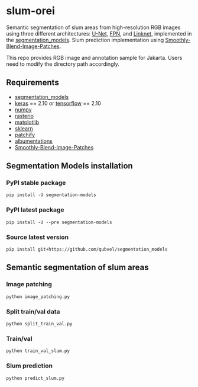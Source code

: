 # slum-orei
Semantic segmentation of slum areas from high-resolution RGB images using three different architectures: [U-Net](https://arxiv.org/abs/1505.04597), [FPN](https://arxiv.org/abs/1612.03144), and [Linknet](https://arxiv.org/abs/1707.03718), implemented in the [segmentation_models](https://github.com/qubvel/segmentation_models). Slum prediction implementation using [Smoothly-Blend-Image-Patches](https://github.com/Vooban/Smoothly-Blend-Image-Patches).

This repo provides RGB image and annotation sample for Jakarta. Users need to modify the directory path accordingly.

## Requirements
- [segmentation_models](https://github.com/qubvel/segmentation_models)
- [keras](https://keras.io/) == 2.10 or [tensorflow](https://www.tensorflow.org/) == 2.10
- [numpy](https://numpy.org/)
- [rasterio](https://rasterio.readthedocs.io/en/latest/)
- [matplotlib](https://matplotlib.org/)
- [sklearn](https://scikit-learn.org/stable/)
- [patchify](https://pypi.org/project/patchify/)
- [albumentations](https://albumentations.ai/)
- [Smoothly-Blend-Image-Patches](https://github.com/Vooban/Smoothly-Blend-Image-Patches)

## Segmentation Models installation
### PyPI stable package
```
pip install -U segmentation-models
```

### PyPI latest package
```
pip install -U --pre segmentation-models
```

### Source latest version
```
pip install git+https://github.com/qubvel/segmentation_models
```

## Semantic segmentation of slum areas
### Image patching
```
python image_patching.py
```

### Split train/val data
```
python split_train_val.py
```

### Train/val
```
python train_val_slum.py
```

### Slum prediction
```
python predict_slum.py
```


